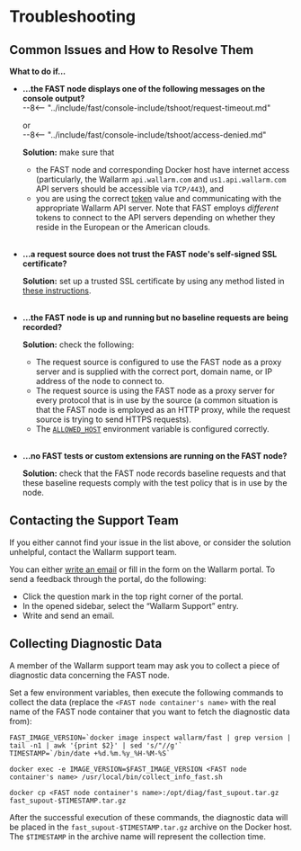 [doc-allowed-host]:     operations/env-variables.md#limiting-the-number-of-requests-to-be-recorded
[doc-ssl]:              ssl/intro.md
[link-token]:           operations/internals.md#token

#   Troubleshooting

##  Common Issues and How to Resolve Them

**What to do if...**
* **...the FAST node displays one of the following messages on the console output?**<br>
--8<-- "../include/fast/console-include/tshoot/request-timeout.md"
    
    or<br>
--8<-- "../include/fast/console-include/tshoot/access-denied.md"
    
    **Solution:** make sure that
    * the FAST node and corresponding Docker host have internet access (particularly, the Wallarm `api.wallarm.com` and `us1.api.wallarm.com` API servers should be accessible via `TCP/443`), and
    * you are using the correct [token][link-token] value and communicating with the appropriate Wallarm API server. Note that FAST employs *different* tokens to connect to the API servers depending on whether they reside in the European or the American clouds.
    <br><br>
    
* **...a request source does not trust the FAST node's self-signed SSL certificate?**

    **Solution:** set up a trusted SSL certificate by using any method listed in [these instructions][doc-ssl].
    <br><br>
    
* **...the FAST node is up and running but no baseline requests are being recorded?**

    **Solution:** check the following:
    * The request source is configured to use the FAST node as a proxy server and is supplied with the correct port, domain name, or IP address of the node to connect to.
    * The request source is using the FAST node as a proxy server for every protocol that is in use by the source (a common situation is that the FAST node is employed as an HTTP proxy, while the request source is trying to send HTTPS requests).
    * The [`ALLOWED_HOST`][doc-allowed-host] environment variable is configured correctly.
    <br><br>
    
* **...no FAST tests or custom extensions are running on the FAST node?**

    **Solution:** check that the FAST node records baseline requests and that these baseline requests comply with the test policy that is in use by the node.


##  Contacting the Support Team

If you either cannot find your issue in the list above, or consider the solution unhelpful, contact the Wallarm support team.

You can either [write an email](mailto:support@wallarm.com) or fill in the form on the Wallarm portal. To send a feedback through the portal, do the following:
* Click the question mark in the top right corner of the portal.
* In the opened sidebar, select the “Wallarm Support” entry.
* Write and send an email.


##  Collecting Diagnostic Data

A member of the Wallarm support team may ask you to collect a piece of diagnostic data concerning the FAST node.

Set a few environment variables, then execute the following commands to collect the data (replace the `<FAST node container's name>` with the real name of the FAST node container that you want to fetch the diagnostic data from):

```
FAST_IMAGE_VERSION=`docker image inspect wallarm/fast | grep version | tail -n1 | awk '{print $2}' | sed 's/"//g'`
TIMESTAMP=`/bin/date +%d.%m.%y_%H-%M-%S`

docker exec -e IMAGE_VERSION=$FAST_IMAGE_VERSION <FAST node container's name> /usr/local/bin/collect_info_fast.sh

docker cp <FAST node container's name>:/opt/diag/fast_supout.tar.gz fast_supout-$TIMESTAMP.tar.gz
```

After the successful execution of these commands, the diagnostic data will be placed in the `fast_supout-$TIMESTAMP.tar.gz` archive on the Docker host. The `$TIMESTAMP` in the archive name will represent the collection time.
